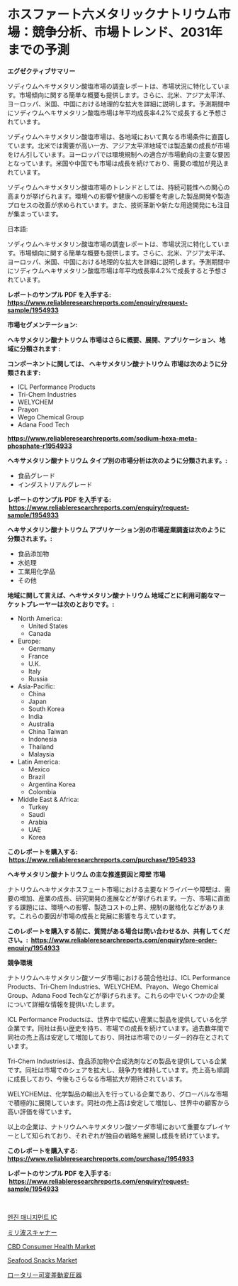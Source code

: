 <p><h1>ホスファート六メタリックナトリウム市場：競争分析、市場トレンド、2031年までの予測</h1></p><p><strong>エグゼクティブサマリー</strong></p>
<p><p>ソディウムヘキサメタリン酸塩市場の調査レポートは、市場状況に特化しています。市場傾向に関する簡単な概要も提供します。さらに、北米、アジア太平洋、ヨーロッパ、米国、中国における地理的な拡大を詳細に説明します。予測期間中にソディウムヘキサメタリン酸塩市場は年平均成長率4.2%で成長すると予想されています。</p><p>ソディウムヘキサメタリン酸塩市場は、各地域において異なる市場条件に直面しています。北米では需要が高い一方、アジア太平洋地域では製造業の成長が市場をけん引しています。ヨーロッパでは環境規制への適合が市場動向の主要な要因となっています。米国や中国でも市場は成長を続けており、需要の増加が見込まれています。</p><p>ソディウムヘキサメタリン酸塩市場のトレンドとしては、持続可能性への関心の高まりが挙げられます。環境への影響や健康への影響を考慮した製品開発や製造プロセスの改善が求められています。また、技術革新や新たな用途開発にも注目が集まっています。</p><p>日本語:</p><p>ソディウムヘキサメタリン酸塩市場の調査レポートは、市場状況に特化しています。市場傾向に関する簡単な概要も提供します。さらに、北米、アジア太平洋、ヨーロッパ、米国、中国における地理的な拡大を詳細に説明します。予測期間中にソディウムヘキサメタリン酸塩市場は年平均成長率4.2%で成長すると予想されています。</p></p>
<p><strong>レポートのサンプル PDF を入手する: <a href="https://www.reliableresearchreports.com/enquiry/request-sample/1954933">https://www.reliableresearchreports.com/enquiry/request-sample/1954933</a></strong></p>
<p><strong>市場セグメンテーション:</strong></p>
<p><strong> ヘキサメタリン酸ナトリウム 市場はさらに概要、展開、アプリケーション、地域に分類されます :</strong></p>
<p><strong>コンポーネントに関しては、 ヘキサメタリン酸ナトリウム 市場は次のように分類されます: &nbsp;</strong></p>
<p><ul><li>ICL Performance Products</li><li>Tri-Chem Industries</li><li>WELYCHEM</li><li>Prayon</li><li>Wego Chemical Group</li><li>Adana Food Tech</li></ul></p>
<p><strong><a href="https://www.reliableresearchreports.com/sodium-hexa-meta-phosphate-r1954933">https://www.reliableresearchreports.com/sodium-hexa-meta-phosphate-r1954933</a></strong></p>
<p><strong> ヘキサメタリン酸ナトリウム タイプ別の市場分析は次のように分類されます。:</strong></p>
<p><ul><li>食品グレード</li><li>インダストリアルグレード</li></ul></p>
<p><strong>レポートのサンプル PDF を入手する: &nbsp;<a href="https://www.reliableresearchreports.com/enquiry/request-sample/1954933">https://www.reliableresearchreports.com/enquiry/request-sample/1954933</a></strong></p>
<p><strong> ヘキサメタリン酸ナトリウム アプリケーション別の市場産業調査は次のように分類されます。:</strong></p>
<p><ul><li>食品添加物</li><li>水処理</li><li>工業用化学品</li><li>その他</li></ul></p>
<p><strong>地域に関して言えば、ヘキサメタリン酸ナトリウム 地域ごとに利用可能なマーケットプレーヤーは次のとおりです。:</strong></p>
<p><ul>
    <li>
        North America:
        <ul>
            <li>United States</li>
            <li>Canada</li>
        </ul>
    </li>
    <li>
        Europe:
        <ul>
            <li>Germany</li>
            <li>France</li>
            <li>U.K.</li>
            <li>Italy</li>
            <li>Russia</li>
        </ul>
    </li>
    <li>
        Asia-Pacific:
        <ul>
            <li>China</li>
            <li>Japan</li>
            <li>South Korea</li>
            <li>India</li>
            <li>Australia</li>
            <li>China Taiwan</li>
            <li>Indonesia</li>
            <li>Thailand</li>
            <li>Malaysia</li>
        </ul>
    </li>
    <li>
        Latin America:
        <ul>
            <li>Mexico</li>
            <li>Brazil</li>
            <li>Argentina Korea</li>
            <li>Colombia</li>
        </ul>
    </li>
    <li>
        Middle East & Africa:
        <ul>
            <li>Turkey</li>
            <li>Saudi</li>
            <li>Arabia</li>
            <li>UAE</li>
            <li>Korea</li>
        </ul>
    </li>
    </ul></p>
<p><strong>このレポートを購入する: &nbsp;<a href="https://www.reliableresearchreports.com/purchase/1954933">https://www.reliableresearchreports.com/purchase/1954933</a></strong></p>
<p><strong>ヘキサメタリン酸ナトリウム の主な推進要因と障壁 市場</strong></p>
<p><p>ナトリウムヘキサメタホスフェート市場における主要なドライバーや障壁は、需要の増加、産業の成長、研究開発の進展などが挙げられます。一方、市場に直面する課題には、環境への影響、製造コストの上昇、規制の厳格化などがあります。これらの要因が市場の成長と発展に影響を与えています。</p></p>
<p><strong>このレポートを購入する前に、質問がある場合は問い合わせるか、共有してください。:&nbsp; <a href="https://www.reliableresearchreports.com/enquiry/pre-order-enquiry/1954933">https://www.reliableresearchreports.com/enquiry/pre-order-enquiry/1954933</a></strong></p>
<p><strong>競争環境</strong></p>
<p><p>ナトリウムヘキサメタリン酸ソーダ市場における競合他社は、ICL Performance Products、Tri-Chem Industries、WELYCHEM、Prayon、Wego Chemical Group、Adana Food Techなどが挙げられます。これらの中でいくつかの企業について詳細な情報を提供いたします。</p><p>ICL Performance Productsは、世界中で幅広い産業に製品を提供している化学企業です。同社は長い歴史を持ち、市場での成長を続けています。過去数年間で同社の売上高は安定して増加しており、同社は市場でのリーダー的存在とされています。</p><p>Tri-Chem Industriesは、食品添加物や合成洗剤などの製品を提供している企業です。同社は市場でのシェアを拡大し、競争力を維持しています。売上高も順調に成長しており、今後もさらなる市場拡大が期待されています。</p><p>WELYCHEMは、化学製品の輸出入を行っている企業であり、グローバルな市場で積極的に展開しています。同社の売上高は安定して増加し、世界中の顧客から高い評価を得ています。</p><p>以上の企業は、ナトリウムヘキサメタリン酸ソーダ市場において重要なプレイヤーとして知られており、それぞれが独自の戦略を展開し成長を続けています。</p></p>
<p><strong>このレポートを購入する: &nbsp; <a href="https://www.reliableresearchreports.com/purchase/1954933">https://www.reliableresearchreports.com/purchase/1954933</a></strong></p>
<p><strong>レポートのサンプル PDF を入手する: &nbsp;<a href="https://www.reliableresearchreports.com/enquiry/request-sample/1954933">https://www.reliableresearchreports.com/enquiry/request-sample/1954933</a></strong><strong></strong></p>
<p>&nbsp;</p>
<p><p><a href="https://medium.com/@pyscho67867/%EC%97%94%EC%A7%84-%EA%B4%80%EB%A6%AC-ic-%EC%8B%9C%EC%9E%A5-%EB%B6%84%EC%84%9D-%EB%B0%8F-%EA%B7%9C%EB%AA%A8-%EC%98%88%EC%B8%A1%EC%9D%80-2024%EB%85%84%EB%B6%80%ED%84%B0-2031%EB%85%84%EA%B9%8C%EC%A7%80%EC%9D%98-%EA%B8%B0%EA%B0%84%EC%9D%84-%EB%8C%80%EC%83%81%EC%9C%BC%EB%A1%9C-%ED%95%A9%EB%8B%88%EB%8B%A4-bf9f180920bd">엔진 매니지먼트 IC</a></p><p><a href="https://medium.com/@lewis15david/%E3%83%9F%E3%83%AA%E6%B3%A2%E3%82%B9%E3%82%AD%E3%83%A3%E3%83%8A%E3%83%BC%E5%B8%82%E5%A0%B4%E3%83%AC%E3%83%9D%E3%83%BC%E3%83%88%E3%81%AF-%E3%81%93%E3%81%AE%E5%B8%82%E5%A0%B4%E3%81%AE%E6%9C%80%E6%96%B0%E3%81%AE%E3%83%88%E3%83%AC%E3%83%B3%E3%83%89%E3%81%A8%E6%88%90%E9%95%B7%E6%A9%9F%E4%BC%9A%E3%82%92%E6%98%8E%E3%82%89%E3%81%8B%E3%81%AB%E3%81%97%E3%81%A6%E3%81%84%E3%81%BE%E3%81%99-ce9829f0b040">ミリ波スキャナー</a></p><p><a href="https://www.linkedin.com/pulse/cbd-consumer-health-market-analysis-examines-its-scope-growth-wtv8e?trackingId=fMslAM8CyOuZ7BPu7vWwbg%3D%3D">CBD Consumer Health Market</a></p><p><a href="https://www.linkedin.com/pulse/seafood-snacks-market-centers-aspects-growth-share-opportunity-ibl0e?trackingId=JFwN5PcjROJR8nFpznIxHQ%3D%3D">Seafood Snacks Market</a></p><p><a href="https://medium.com/@kimalker_178/%E3%83%AD%E3%83%BC%E3%82%BF%E3%83%AA%E3%83%BC%E3%83%90%E3%83%AA%E3%82%A2%E3%83%96%E3%83%AB%E3%83%87%E3%82%A3%E3%83%95%E3%82%A1%E3%83%AC%E3%83%B3%E3%82%B7%E3%83%A3%E3%83%AB%E3%83%88%E3%83%A9%E3%83%B3%E3%82%B9%E3%83%87%E3%83%A5%E3%83%BC%E3%82%B5%E3%83%BC%E3%83%9E%E3%83%BC%E3%82%B1%E3%83%83%E3%83%88%E3%81%AE%E5%88%86%E6%9E%90-%E3%82%B0%E3%83%AD%E3%83%BC%E3%83%90%E3%83%AB%E7%94%A3%E6%A5%AD%E3%81%AE%E8%A6%96%E7%82%B9%E3%81%A8%E4%BA%88%E6%B8%AC-2024%E5%B9%B4%E3%81%8B%E3%82%892031%E5%B9%B4%E3%81%BE%E3%81%A7-cd4d383e3762">ロータリー可変差動変圧器</a></p></p>